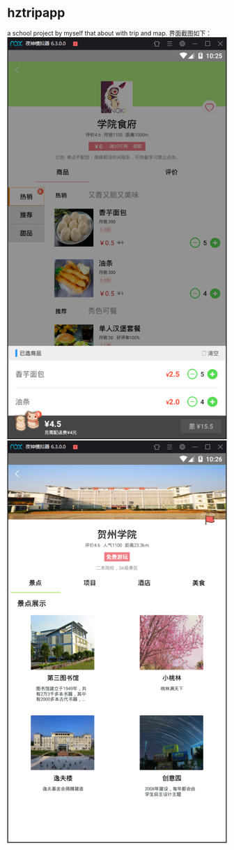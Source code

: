 # hztripapp
a school project by myself that about with trip and map.
界面截图如下：
![image](https://github.com/TTWindRises/hztripapp/blob/master/food.png)
![image](https://github.com/TTWindRises/hztripapp/blob/master/spot.png)
